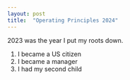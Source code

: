 ```yaml
---
layout: post
title:  "Operating Principles 2024"
---
```

2023 was the year I put my roots down. 
1. I became a US citizen
2. I became a manager
3. I had my second child
